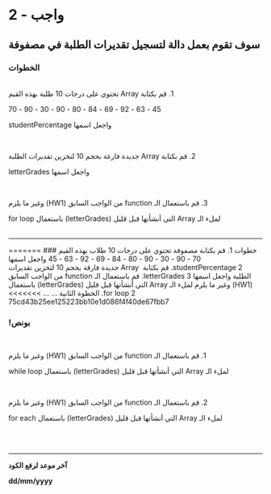 
# واجب  - 2
## سوف تقوم بعمل دالة لتسجيل تقديرات الطلبة في مصفوفة
### الخطوات 

<br>
&#x202b; 1. قم بكتابة Array تحتوي على درجات 10 طلبة بهذه القيم

&#x202b; 45 - 63 - 92 - 69 - 84 - 80 - 90 - 30 - 90 - 70 

&#x202b; واجعل اسمها studentPercentage

<br>

&#x202b; 2. قم بكتابة Array جديدة فارغة بحجم 10 لتخزين تقديرات الطلبة

&#x202b; واجعل اسمها letterGrades

<br>

&#x202b; 3. قم باستعمال الـ function من الواجب السابق (HW1) وغير ما يلزم

&#x202b; لملء الـ Array  التي أنشأتها قبل قليل (letterGrades) باستعمال for loop
<br>
<br>
<hr>
=======
### خطوات 
1. قم بكتابة مصفوفة تحتوي على درجات 10 طلاب بهذه القيم
70 - 90 - 30 - 90 - 80 - 84 - 69 - 92 - 63 - 45
واجعل اسمها&#x202b; studentPercentage
2. قم بكتابة &#x202b; Array جديدة فارقة بحجم 10 لتخزين تقديرات الطلبة واجعل اسمها&#x202b; letterGrades
3. قم باستعمال الـ &#x202b;function من الواجب السابق&#x202b; (HW1) وغير ما يلزم لملء الـ &#x202b;Array  التي أنشأتها قبل قليل &#x202b;(letterGrades) باستعمال &#x202b;for loop
2. الخطوة الثانية
...
...
>>>>>>> 75cd43b25ee125223bb10e1d086f4f40de67fbb7

### !بونص 

<br>

&#x202b; 1. قم باستعمال الـ function من الواجب السابق (HW1) وغير ما يلزم

&#x202b; لملء الـ Array  التي أنشأتها قبل قليل (letterGrades) باستعمال while loop

<br>

&#x202b; 2. قم باستعمال الـ function من الواجب السابق (HW1) وغير ما يلزم

&#x202b; لملء الـ Array  التي أنشأتها قبل قليل (letterGrades) باستعمال for each

<br>
<br>
<hr>
<b>آخر موعد لرفع الكود

&#x202b; dd/mm/yyyy
